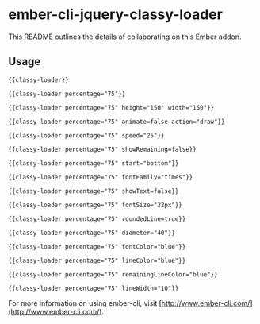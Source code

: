 # ember-cli-jquery-classy-loader

This README outlines the details of collaborating on this Ember addon.

## Usage

`{{classy-loader}}`

`{{classy-loader percentage="75"}}`

`{{classy-loader percentage="75" height="150" width="150"}}`

`{{classy-loader percentage="75" animate=false action="draw"}}`

`{{classy-loader percentage="75" speed="25"}}`

`{{classy-loader percentage="75" showRemaining=false}}`

`{{classy-loader percentage="75" start="bottom"}}`

`{{classy-loader percentage="75" fontFamily="times"}}`

`{{classy-loader percentage="75" showText=false}}`

`{{classy-loader percentage="75" fontSize="32px"}}`

`{{classy-loader percentage="75" roundedLine=true}}`

`{{classy-loader percentage="75" diameter="40"}}`

`{{classy-loader percentage="75" fontColor="blue"}}`

`{{classy-loader percentage="75" lineColor="blue"}}`

`{{classy-loader percentage="75" remainingLineColor="blue"}}`

`{{classy-loader percentage="75" lineWidth="10"}}`

For more information on using ember-cli, visit [http://www.ember-cli.com/](http://www.ember-cli.com/).
